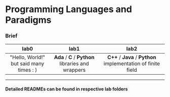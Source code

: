 # Programming Languages and Paradigms

### Brief

| lab0 | lab1 | lab2
|:---: |:---:|:---:|
| "Hello, World!" but said many times : ) | **Ada** / **C** / **Python** libraries and wrappers | **C++** / **Java** / **Python** implementation of finite field


--- 

#### Detailed READMEs can be found in respective lab folders
